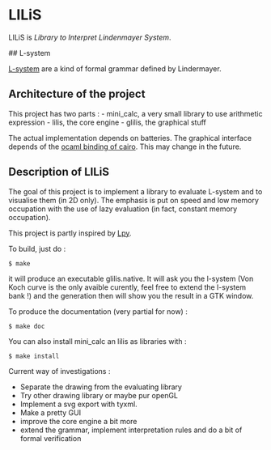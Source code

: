 # LILiS

LILiS is *Library to Interpret Lindenmayer System*.

## L-system

[L-system][] are a kind of formal grammar defined by Lindermayer.

[L-system]: http://en.wikipedia.org/wiki/L-system


## Architecture of the project

This project has two parts :
	- mini_calc, a very small library to use arithmetic expression
	- lilis, the core engine
	- glilis, the graphical stuff

The actual implementation depends on batteries.
The graphical interface depends of the [ocaml binding of cairo][ocaml-cairo]. This may change in the future.

[ocaml-cairo]: https://forge.ocamlcore.org/projects/cairo/

## Description of LILiS

The goal of this project is to implement a library to evaluate L-system and to visualise them (in 2D only).
The emphasis is put on speed and low memory occupation with the use of lazy evaluation (in fact, constant memory occupation).

This project is partly inspired by [Lpy][].

[Lpy]: http://openalea.gforge.inria.fr/dokuwiki/doku.php?id=packages:vplants:lpy:main

To build, just do :

	$ make

it will produce an executable glilis.native.
It will ask you the l-system (Von Koch curve is the only avaible curently, feel free to extend the l-system bank !) and the generation then will show you the result in a GTK window.

To produce the documentation (very partial for now) :

	$ make doc

You can also install mini_calc an lilis as libraries with :

	$ make install

Current way of investigations :

- Separate the drawing from the evaluating library
- Try other drawing library or maybe pur openGL
- Implement a svg export with tyxml.
- Make a pretty GUI
- improve the core engine a bit more
- extend the grammar, implement interpretation rules and do a bit of formal verification

